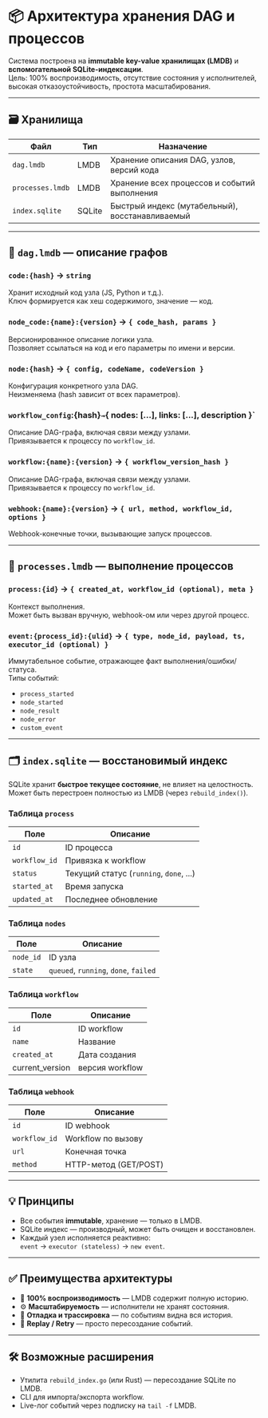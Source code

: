 # 📦 Архитектура хранения DAG и процессов

Система построена на **immutable key-value хранилищах (LMDB)** и **вспомогательной SQLite-индексации**.  
Цель: 100% воспроизводимость, отсутствие состояния у исполнителей, высокая отказоустойчивость, простота масштабирования.

---

## 🗃️ Хранилища

| Файл               | Тип    | Назначение                                          |
|--------------------|--------|-----------------------------------------------------|
| `dag.lmdb`         | LMDB   | Хранение описания DAG, узлов, версий кода          |
| `processes.lmdb`   | LMDB   | Хранение всех процессов и событий выполнения        |
| `index.sqlite`     | SQLite | Быстрый индекс (мутабельный), восстанавливаемый     |

---

## 📁 `dag.lmdb` — описание графов

### `code:{hash}` → `string`
Хранит исходный код узла (JS, Python и т.д.).  
Ключ формируется как хеш содержимого, значение — код.

### `node_code:{name}:{version}` → `{ code_hash, params }`
Версионированное описание логики узла.  
Позволяет ссылаться на код и его параметры по имени и версии.

### `node:{hash}` → `{ config, codeName, codeVersion }`
Конфигурация конкретного узла DAG.  
Неизменяема (hash зависит от всех параметров).

### `workflow_config`:{hash}` → `{ nodes: [...], links: [...], description }`
Описание DAG-графа, включая связи между узлами.  
Привязывается к процессу по `workflow_id`.

### `workflow:{name}:{version}` → `{ workflow_version_hash }`
Описание DAG-графа, включая связи между узлами.  
Привязывается к процессу по `workflow_id`.

### `webhook:{name}:{version}` → `{ url, method, workflow_id, options }`
Webhook-конечные точки, вызывающие запуск процессов.

---

## 📁 `processes.lmdb` — выполнение процессов

### `process:{id}` → `{ created_at, workflow_id (optional), meta }`
Контекст выполнения.  
Может быть вызван вручную, webhook-ом или через другой процесс.

### `event:{process_id}:{ulid}` → `{ type, node_id, payload, ts, executor_id (optional) }`
Иммутабельное событие, отражающее факт выполнения/ошибки/статуса.  
Типы событий:
- `process_started`
- `node_started`
- `node_result`
- `node_error`
- `custom_event`

---

## 🗂️ `index.sqlite` — восстановимый индекс

SQLite хранит **быстрое текущее состояние**, не влияет на целостность.  
Может быть перестроен полностью из LMDB (через `rebuild_index()`).

### Таблица `process`

| Поле         | Описание                               |
|--------------|----------------------------------------|
| `id`         | ID процесса                            |
| `workflow_id`| Привязка к workflow                    |
| `status`     | Текущий статус (`running`, `done`, ...)|
| `started_at` | Время запуска                          |
| `updated_at` | Последнее обновление                   |

### Таблица `nodes`

| Поле          | Описание                                |
|---------------|-----------------------------------------|
| `node_id`     | ID узла                                 |
| `state`       | `queued`, `running`, `done`, `failed`  |

### Таблица `workflow`

| Поле       | Описание              |
|------------|-----------------------|
| `id`       | ID workflow           |
| `name`     | Название              |
| `created_at`| Дата создания        |
| current_version | версия workflow |


### Таблица `webhook`

| Поле        | Описание              |
|-------------|-----------------------|
| `id`        | ID webhook            |
| `workflow_id`| Workflow по вызову   |
| `url`       | Конечная точка        |
| `method`    | HTTP-метод (GET/POST) |

---

## 💡 Принципы

- Все события **immutable**, хранение — только в LMDB.
- SQLite индекс — производный, может быть очищен и восстановлен.
- Каждый узел исполняется реактивно:  
  `event` → `executor (stateless)` → `new event`.

---

## ✅ Преимущества архитектуры

- 💾 **100% воспроизводимость** — LMDB содержит полную историю.
- ⚙️ **Масштабируемость** — исполнители не хранят состояния.
- 🧠 **Отладка и трассировка** — по событиям видна вся история.
- 🔄 **Replay / Retry** — просто пересоздание событий.

---

## 🛠️ Возможные расширения

- Утилита `rebuild_index.go` (или Rust) — пересоздание SQLite по LMDB.
- CLI для импорта/экспорта workflow.
- Live-лог событий через подписку на `tail -f` LMDB.
